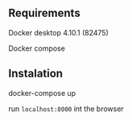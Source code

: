 Requirements 
- 
Docker desktop 4.10.1 (82475)

Docker compose

Instalation
-
docker-compose up 

run `localhost:8000` int the browser

